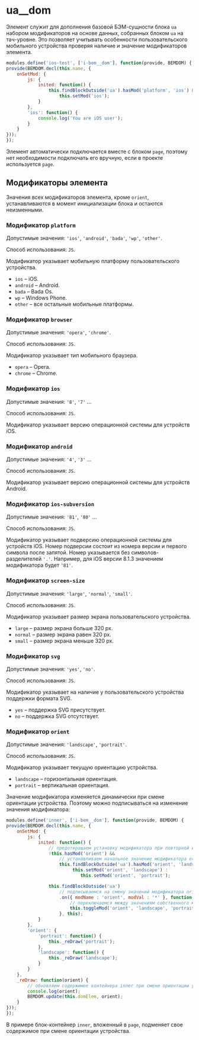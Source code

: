 # ua__dom

Элемент служит для дополнения базовой БЭМ-сущности блока `ua` набором модификаторов на основе данных, собранных блоком `ua` на тач-уровне. Это позволяет учитывать особенности пользовательского мобильного устройства проверяя наличие и значение модификаторов элемента.

```js
modules.define('ios-test', ['i-bem__dom'], function(provide, BEMDOM) {
provide(BEMDOM.decl(this.name, {
    onSetMod: {
        js: {
            inited: function() {
                this.findBlockOutside('ua').hasMod('platform', 'ios') && 
                    this.setMod('ios');
            }
        },
        'ios': function() {
            console.log('You are iOS user');
        }            
    }
}));
});
```

Элемент автоматически подключается вместе с блоком `page`, поэтому нет необходимости подключать его вручную, если в проекте используется `page`.

<a name="modifiers"></a>
## Модификаторы элемента

Значения всех модификаторов элемента, кроме `orient`, устанавливаются в момент инициализации блока и остаются неизменными.

<a name="modifiers-platform"></a>
### Модификатор `platform`

Допустимые значения: `'ios'`, `'android'`, `'bada'`, `'wp'`, `'other'`.

Способ использования: `JS`.

Модификатор указывает мобильную платформу пользовательского устройства.

* `ios` – iOS.
* `android` – Android.
* `bada` – Bada Os.
* `wp` – Windows Phone.
* `other` – все остальные мобильные платформы.

<a name="modifiers-browser"></a>
### Модификатор `browser`

Допустимые значения: `'opera'`, `'chrome'`.

Способ использования: `JS`.

Модификатор указывает тип мобильного браузера.

* `opera` – Opera.
* `chrome` – Chrome.

<a name="modifiers-ios"></a>
### Модификатор `ios`

Допустимые значения: `'8'`, `'7'` ...

Способ использования: `JS`.

Модификатор указывает версию операционной системы для устройств iOS.

<a name="modifiers-android"></a>
### Модификатор `android`

Допустимые значения: `'4'`, `'3'` ...

Способ использования: `JS`.

Модификатор указывает версию операционной системы для устройств Android.

<a name="modifiers-ios-subversion"></a>
### Модификатор `ios-subversion`

Допустимые значения: `'81'`, `'80'` ...

Способ использования: `JS`.

Модификатор указывает подверсию операционной системы для устройств iOS. Номер подверсии состоит из номера версии и первого символа после запятой. Номер указывается без символов-разделителей `'.'`. Например, для iOS версии 8.1.3 значением модификатора будет `'81'`.

<a name="modifiers-screen-size"></a>
### Модификатор `screen-size`

Допустимые значения: `'large'`, `'normal'`, `'small'`.

Способ использования: `JS`.

Модификатор указывает размер экрана пользовательского устройства.

* `large` – размер экрана больше 320 px.
* `normal` – размер экрана равен 320 px.
* `small` – размер экрана меньше 320 px.

<a name="modifiers-svg"></a>
### Модификатор `svg`

Допустимые значения: `'yes'`, `'no'`.

Способ использования: `JS`.

Модификатор указывает на наличие у пользовательского устройства поддержки формата SVG.

* `yes` – поддержка SVG присутствует.
* `no` – поддержка SVG отсутствует.

<a name="modifiers-orient"></a>
### Модификатор `orient`

Допустимые значения: `'landscape'`, `'portrait'`.

Способ использования: `JS`.

Модификатор указывает текущую ориентацию устройства.

* `landscape` – горизонтальная ориентация.
* `portrait` – вертикальная ориентация.

Значение модификатора изменяется динамически при смене ориентации устройства. Поэтому можно подписываться на изменение значения модификатора:

```js
modules.define('inner', ['i-bem__dom'], function(provide, BEMDOM) {
provide(BEMDOM.decl(this.name, {
    onSetMod: {
        js: {
            inited: function() {
                // предотвращаем установку модификатора при повторной инициализации
                !this.hasMod('orient') && 
                    // устанавливаем начальное значение модификатора orient
                    this.findBlockOutside('ua').hasMod('orient', 'landscape') ? 
                         this.setMod('orient', 'landscape') :
                            this.setMod('orient', 'portrait');

                this.findBlockOutside('ua')
                    // подписываемся на смену значений модификатора orient блока ua
                    .on({ modName : 'orient', modVal : '*' }, function() {
                        // переключаемся между значениям собственного модификатора orient 
                        this.toggleMod('orient', 'landscape', 'portrait');
                    }, this);
            }
        },
        'orient': {
            'portrait': function() {
                this._reDraw('portrait');
            },
            'landscape': function() {
                this._reDraw('landscape');
            }
        }                    
    },
    _reDraw: function(orient) { 
        // обновляем содержимое контейнера inner при смене ориентации устройства
        console.log(orient);
        BEMDOM.update(this.domElem, orient);
    }
}));
});
```

В примере блок-контейнер `inner`, вложенный в `page`, подменяет свое содержимое при смене ориентации устройства. 
